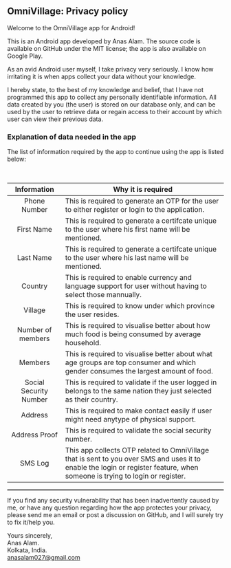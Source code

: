 ## OmniVillage: Privacy policy

Welcome to the OmniVillage app for Android!

This is an Android app developed by Anas Alam. The source code is available on GitHub under the MIT license; the app is also available on Google Play.

As an avid Android user myself, I take privacy very seriously.
I know how irritating it is when apps collect your data without your knowledge.

I hereby state, to the best of my knowledge and belief, that I have not programmed this app to collect any personally identifiable information. All data created by you (the user) is stored on our database only, and can be used by the user to retrieve data or regain access to their account by which user can view their previous data.

### Explanation of data needed in the app

The list of information required by the app to continue using the app is listed below:

<br/>

| Information | Why it is required |
| :---: | --- |
| Phone Number | This is required to generate an OTP for the user to either register or login to the application. |
| First Name | This is required to generate a certifcate unique to the user where his first name will be mentioned. |
| Last Name | This is required to generate a certifcate unique to the user where his last name will be mentioned. |
| Country | This is required to enable currency and language support for user without having to select those mannually. |
| Village | This is required to know under which province the user resides. |
| Number of members | This is required to visualise better about how much food is being consumed by average household. |
| Members | This is required to visualise better about what age groups are top consumer and which gender consumes the largest amount of food. |
| Social Security Number | This is required to validate if the user logged in belongs to the same nation they just selected as their country. |
| Address | This is required to make contact easily if user might need anytype of physical support. |
| Address Proof | This is required to validate the social security number. |
| SMS Log | This app collects OTP related to OmniVillage that is sent to you over SMS and uses it to enable the login or register feature, when someone is trying to login or register. |

 <hr style="border:1px solid gray">

If you find any security vulnerability that has been inadvertently caused by me, or have any question regarding how the app protectes your privacy, please send me an email or post a discussion on GitHub, and I will surely try to fix it/help you.

Yours sincerely,  
Anas Alam.  
Kolkata, India.  
anasalam027@gmail.com
